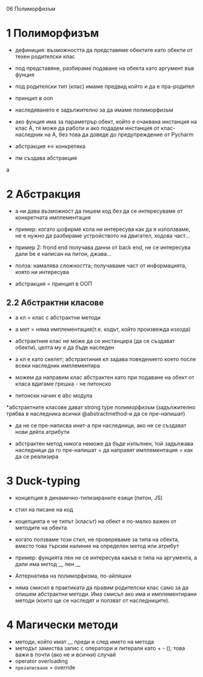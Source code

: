 06 Полиморфизъм

# 1 Полиморфизъм

* дефиниция: възможността да представяме обектите 
  като обекти от техен родителски клас
* под представяне, разбираме подаване на обекта
  като аргумент във фунция
* под родителски тип (клас) имаме предвид който
  и да е пра-родител
* принцип в ооп
* наследяването е задължително за да имаме полиморфизъм

* ако фунция има за параметрър обект, 
  който е очаквана инстанция на клас А,
  тя може да работи и ако подадем инстанция
  от клас-наследник на А, без това да доведе
  до предупреждение от Pycharm
  
* абстракция <-> конкретика
* пм създава абстракция

а

# 2 Абстракция

* а ни дава възможност да пишем код без да се интересуваме
  от конкретната имплементация
* пример: когато шофирме кола ни интересува как да я
  използваме, не е нужно да разбираме устройството на
  двигател, ходова част...
* пример 2: frond end получава данни от back end, не се
  интересува дали be е написан на питон, джава...

* полза: намалява сложността; получаваме част от
  информацията, която ни интересува 
* абстракция = принцип в ООП

## 2.2 Абстрактни класове

* а кл = клас с абстрактни методи
* а мет = няма имплементация(т.е. кодът, който произвежда изхода)

* абстрактния клас не може да се инстанцира
  (да се създават обекти), целта му е да бъде наследен
* а кл е като скелет; абстрактиния кл задава поведението
което после всеки наследник имплементира
  
* можем да направим клас абстрактен като при подаване на обект
от класа вдигаме грешка - не питонско
* питонски начин е abc модула

*абстрактните класове дават strong type полиморфизъм
(задължително трябва в наследника всички @abstractmethod-и
да се пре-напишат)

* да не се пре-написва инит-а при наследници, ако не
се създават нови дейта атрибути
  
* абстрактен метод никога неможе да бъде изпълнен, 
  той задължава наследници да го пре-напишат = да 
  направят имплементация = как да се реализира

# 3 Duck-typing

* концепция в динамично-типизираните езици (питон, JS)
* стил на писане на код

* коцепцията е че типът (класът) на обект е по-малко важен от
методите на обекта
* когато ползваме този стил, не проверяваме за типа на обекта,
вместо това търсим налиние на определен метод или атрибут

* пример: фунцията лен не се интересува какъв е типа на
  аргумента, а дали има метод __ лен __
* Алтернатива на полиморфизма, по-айляшки


* няма смисил в практиката да правим родителски клас само
за да опишем абстрактни методи. Има смисъл ако има и имплементирани
  методи (които ще се наследят и ползват от наследниците).

# 4 Магически методи

* методи, който имат __ преди и след името на метода
* методът замества запис с оператори и литерали като + - ();
  това важи в почти (ако не и всички) случай
* operator overloading
* `презаписване` = override

